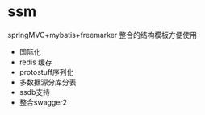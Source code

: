 # ssm
springMVC+mybatis+freemarker 整合的结构模板方便使用

- 国际化
- redis 缓存
- protostuff序列化
- 多数据源分库分表
- ssdb支持
- 整合swagger2

